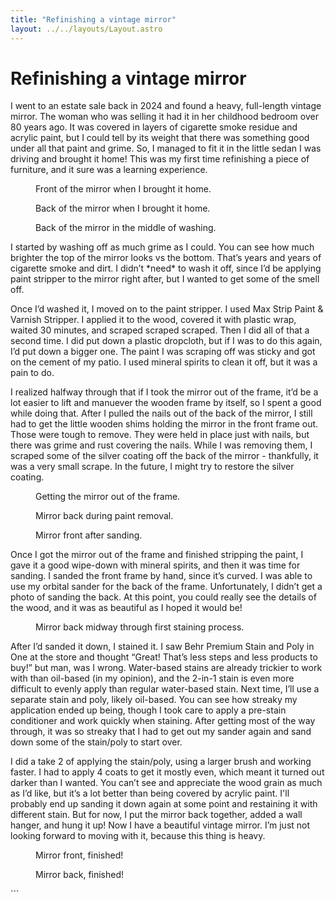```yaml
---
title: "Refinishing a vintage mirror"
layout: ../../layouts/Layout.astro
---
```


# Refinishing a vintage mirror

I went to an estate sale back in 2024 and found a heavy, full-length vintage mirror. The woman who was selling it had it in her childhood bedroom over 80 years ago. It was covered in layers of cigarette smoke residue and acrylic paint, but I could tell by its weight that there was something good under all that paint and grime. So, I managed to fit it in the little sedan I was driving and brought it home! This was my first time refinishing a piece of furniture, and it sure was a learning experience.

<div class="image-row">
  <figure>
    <img src="/images/full_length_mirror/mirror_front_unwashed.JPG" alt="">
    <figcaption>Front of the mirror when I brought it home.</figcaption>
  </figure>
  <figure>
    <img src="/images/full_length_mirror/mirror_back_unwashed.JPG" alt="">
    <figcaption>Back of the mirror when I brought it home.</figcaption>
  </figure>
</div>

<figure class="float-left">
  <img src="/images/full_length_mirror/mirror_back_mid_washing.JPG" alt="">
  <figcaption>Back of the mirror in the middle of washing.</figcaption>
</figure>
I started by washing off as much grime as I could. You can see how much brighter the top of the mirror looks vs the bottom. That’s years and years of cigarette smoke and dirt. I didn’t *need* to wash it off, since I’d be applying paint stripper to the mirror right after, but I wanted to get some of the smell off.

Once I’d washed it, I moved on to the paint stripper. I used Max Strip Paint & Varnish Stripper. I applied it to the wood, covered it with plastic wrap, waited 30 minutes, and scraped scraped scraped. Then I did all of that a second time. I did put down a plastic dropcloth, but if I was to do this again, I’d put down a bigger one. The paint I was scraping off was sticky and got on the cement of my patio. I used mineral spirits to clean it off, but it was a pain to do.

I realized halfway through that if I took the mirror out of the frame, it’d be a lot easier to lift and manuever the wooden frame by itself, so I spent a good while doing that. After I pulled the nails out of the back of the mirror, I still had to get the little wooden shims holding the mirror in the front frame out. Those were tough to remove. They were held in place just with nails, but there was grime and rust covering the nails. While I was removing them, I scraped some of the silver coating off the back of the mirror - thankfully, it was a very small scrape. In the future, I might try to restore the silver coating.

<div class="image-row">
  <figure>
    <img src="/images/full_length_mirror/mirror_popping_out.JPG" alt="">
    <figcaption>Getting the mirror out of the frame.</figcaption>
  </figure>
  <figure>
    <img src="/images/full_length_mirror/mirror_back_paint_removal.JPG" alt="">
    <figcaption>Mirror back during paint removal.</figcaption>
  </figure>
</div>

<figure class="float-left">
  <img src="/images/full_length_mirror/mirror_front_sanded.JPG" alt="">
  <figcaption>Mirror front after sanding.</figcaption>
</figure>
Once I got the mirror out of the frame and finished stripping the paint, I gave it a good wipe-down with mineral spirits, and then it was time for sanding. I sanded the front frame by hand, since it’s curved. I was able to use my orbital sander for the back of the frame. Unfortunately, I didn’t get a photo of sanding the back. At this point, you could really see the details of the wood, and it was as beautiful as I hoped it would be!

<div class="flow-clear"></div>

<figure class="float-left">
  <img src="/images/full_length_mirror/mirror_back_streaky.JPG" alt="">
  <figcaption>Mirror back midway through first staining process.</figcaption>
</figure>
After I’d sanded it down, I stained it. I saw Behr Premium Stain and Poly in One at the store and thought “Great! That’s less steps and less products to buy!” but man, was I wrong. Water-based stains are already trickier to work with than oil-based (in my opinion), and the 2-in-1 stain is even more difficult to evenly apply than regular water-based stain. Next time, I’ll use a separate stain and poly, likely oil-based. You can see how streaky my application ended up being, though I took care to apply a pre-stain conditioner and work quickly when staining. After getting most of the way through, it was so streaky that I had to get out my sander again and sand down some of the stain/poly to start over.

<div class="flow-clear"></div>

I did a take 2 of applying the stain/poly, using a larger brush and working faster. I had to apply 4 coats to get it mostly even, which meant it turned out darker than I wanted. You can’t see and appreciate the wood grain as much as I’d like, but it’s a lot better than being covered by acrylic paint. I'll probably end up sanding it down again at some point and restaining it with different stain. But for now, I put the mirror back together, added a wall hanger, and hung it up! Now I have a beautiful vintage mirror. I’m just not looking forward to moving with it, because this thing is heavy.

<div class="image-row">
  <figure>
    <img src="/images/full_length_mirror/mirror_front_finished.JPG" alt="">
    <figcaption>Mirror front, finished!</figcaption>
  </figure>
  <figure>
    <img src="/images/full_length_mirror/mirror_back_finished.JPG" alt="">
    <figcaption>Mirror back, finished!</figcaption>
  </figure>
</div>
```
